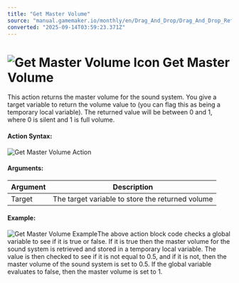 ```yaml
---
title: "Get Master Volume"
source: "manual.gamemaker.io/monthly/en/Drag_And_Drop/Drag_And_Drop_Reference/Audio/Get_Master_Volume.htm"
converted: "2025-09-14T03:59:23.371Z"
---
```


# ![Get Master Volume Icon](../../../assets/Images/Scripting_Reference/Drag_And_Drop/Reference/Audio/i_Audio_Get_Master_Volume.png) Get Master Volume

This action returns the master volume for the sound system. You give a target variable to return the volume value to (you can flag this as being a temporary local variable). The returned value will be between 0 and 1, where 0 is silent and 1 is full volume.

#### Action Syntax:

![Get Master Volume Action](../../../assets/Images/Scripting_Reference/Drag_And_Drop/Reference/Audio/a_Audio_Get_Master_Volume.png)

#### Arguments:

| Argument | Description |
| --- | --- |
| Target | The target variable to store the returned volume |

#### Example:

![Get Master Volume Example](../../../assets/Images/Scripting_Reference/Drag_And_Drop/Reference/Audio/e_Audio_Set_Master_Volume.png)The above action block code checks a global variable to see if it is true or false. If it is true then the master volume for the sound system is retrieved and stored in a temporary local variable. The value is then checked to see if it is not equal to 0.5, and if it is not, then the master volume of the sound system is set to 0.5. If the global variable evaluates to false, then the master volume is set to 1.